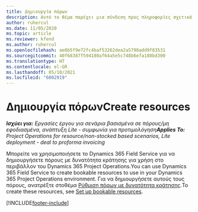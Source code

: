 ```yaml
---
title: Δημιουργία πόρων
description: Αυτό το θέμα παρέχει μια σύνδεση προς πληροφορίες σχετικά με τον τρόπο δημιουργίας πόρων με δυνατότητα κράτησης.
author: ruhercul
ms.date: 11/05/2020
ms.topic: article
ms.reviewer: kfend
ms.author: ruhercul
ms.openlocfilehash: ae0b5f9e72fc4baf53262dea2a5798add9f83531
ms.sourcegitcommit: 40f68387f594180af64a5e5c748b6efa188bd300
ms.translationtype: HT
ms.contentlocale: el-GR
ms.lasthandoff: 05/10/2021
ms.locfileid: "6002919"
---
```

# <a name="create-resources"></a><span data-ttu-id="7ef91-103">Δημιουργία πόρων</span><span class="sxs-lookup"><span data-stu-id="7ef91-103">Create resources</span></span>

<span data-ttu-id="7ef91-104">_**Ισχύει για:** Εργασίες έργου για σενάρια βασισμένα σε πόρους/μη εφοδιασμένα, ανάπτυξη Lite - συμφωνία για προτιμολόγηση_</span><span class="sxs-lookup"><span data-stu-id="7ef91-104">_**Applies To:** Project Operations for resource/non-stocked based scenarios, Lite deployment - deal to proforma invoicing_</span></span>

<span data-ttu-id="7ef91-105">Μπορείτε να χρησιμοποιήσετε το Dynamics 365 Field Service για να δημιουργήσετε πόρους με δυνατότητα κράτησης για χρήση στο περιβάλλον του Dynamics 365 Project Operations.</span><span class="sxs-lookup"><span data-stu-id="7ef91-105">You can use Dynamics 365 Field Service to create bookable resources to use in your Dynamics 365 Project Operations environment.</span></span> <span data-ttu-id="7ef91-106">Για να δημιουργήσετε αυτούς τους πόρους, ανατρέξτε στοθέμα  [Ρύθμιση πόρων με δυνατότητα κράτησης](/dynamics365/field-service/set-up-bookable-resources).</span><span class="sxs-lookup"><span data-stu-id="7ef91-106">To create these resources, see [Set up bookable resources](/dynamics365/field-service/set-up-bookable-resources).</span></span>


[!INCLUDE[footer-include](../includes/footer-banner.md)]